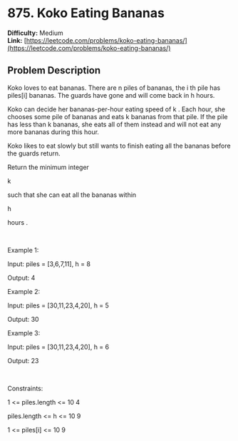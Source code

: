 # 875. Koko Eating Bananas

**Difficulty:** Medium  
**Link:** [https://leetcode.com/problems/koko-eating-bananas/](https://leetcode.com/problems/koko-eating-bananas/)

## Problem Description

Koko loves to eat bananas. There are 
n
 piles of bananas, the 
i
th
 pile has 
piles[i]
 bananas. The guards have gone and will come back in 
h
 hours.


Koko can decide her bananas-per-hour eating speed of 
k
. Each hour, she chooses some pile of bananas and eats 
k
 bananas from that pile. If the pile has less than 
k
 bananas, she eats all of them instead and will not eat any more bananas during this hour.


Koko likes to eat slowly but still wants to finish eating all the bananas before the guards return.


Return 
the minimum integer
 
k
 
such that she can eat all the bananas within
 
h
 
hours
.


 


Example 1:




Input:
 piles = [3,6,7,11], h = 8

Output:
 4



Example 2:




Input:
 piles = [30,11,23,4,20], h = 5

Output:
 30



Example 3:




Input:
 piles = [30,11,23,4,20], h = 6

Output:
 23



 


Constraints:




1 <= piles.length <= 10
4


piles.length <= h <= 10
9


1 <= piles[i] <= 10
9




